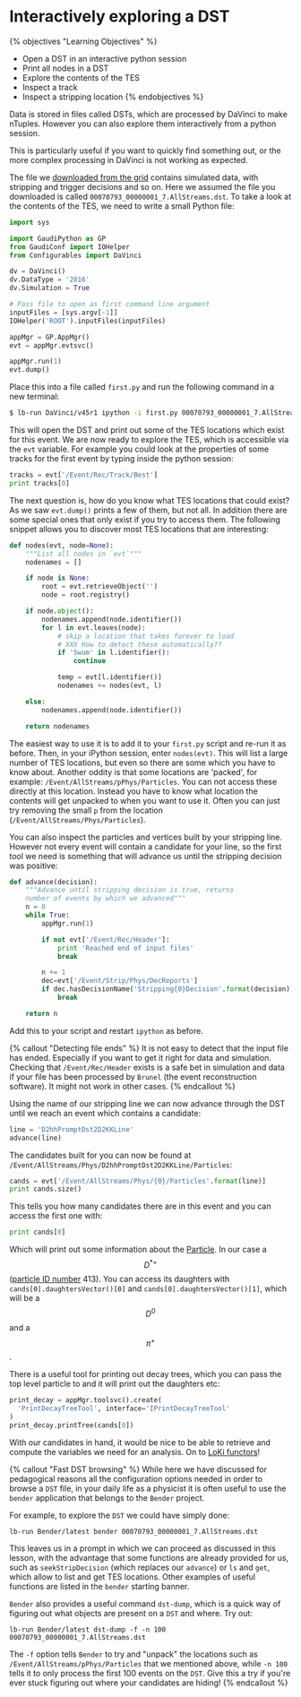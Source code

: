 # Interactively exploring a DST

{% objectives "Learning Objectives" %}
* Open a DST in an interactive python session
* Print all nodes in a DST
* Explore the contents of the TES
* Inspect a track
* Inspect a stripping location
{% endobjectives %} 

Data is stored in files called DSTs, which are processed
by DaVinci to make nTuples. However you can also explore
them interactively from a python session.

This is particularly useful if you want to quickly find
something out, or the more complex processing in DaVinci
is not working as expected.

The file we [downloaded from the grid](files-from-grid.html)
contains simulated data, with stripping and trigger decisions
and so on. Here we assumed the file you downloaded is called `00070793_00000001_7.AllStreams.dst`.
To take a look at the contents of the TES, we need to write a small
Python file:

```python
import sys

import GaudiPython as GP
from GaudiConf import IOHelper
from Configurables import DaVinci

dv = DaVinci()
dv.DataType = '2016'
dv.Simulation = True

# Pass file to open as first command line argument
inputFiles = [sys.argv[-1]]
IOHelper('ROOT').inputFiles(inputFiles)

appMgr = GP.AppMgr()
evt = appMgr.evtsvc()

appMgr.run(1)
evt.dump()
```

Place this into a file called `first.py` and run the following
command in a new terminal:

```bash
$ lb-run DaVinci/v45r1 ipython -i first.py 00070793_00000001_7.AllStreams.dst
```

This will open the DST and print out some of the TES locations
which exist for this event. We are now ready to explore the TES,
which is accessible via the `evt` variable. For example you could
look at the properties of some tracks for the first event by typing
inside the python session:

```python
tracks = evt['/Event/Rec/Track/Best']
print tracks[0]
```

The next question is, how do you know what TES locations that could
exist? As we saw `evt.dump()` prints a few of them, but not all. In
addition there are some special ones that only exist if you try to
access them. The following snippet allows you to discover most TES
locations that are interesting:

```python
def nodes(evt, node=None):
    """List all nodes in `evt`"""
    nodenames = []

    if node is None:
        root = evt.retrieveObject('')
        node = root.registry()

    if node.object():
        nodenames.append(node.identifier())
        for l in evt.leaves(node):
            # skip a location that takes forever to load
            # XXX How to detect these automatically??
            if 'Swum' in l.identifier():
                continue

            temp = evt[l.identifier()]
            nodenames += nodes(evt, l)

    else:
        nodenames.append(node.identifier())

    return nodenames
```

The easiest way to use it is to add it to your `first.py` script
and re-run it as before. Then, in your iPython session, enter `nodes(evt)`.
This will list a large number of TES locations, but even so there
are some which you have to know about. Another oddity is that some
locations are 'packed', for example: `/Event/AllStreams/pPhys/Particles`.
You can not access these directly at this location. Instead you
have to know what location the contents will get unpacked to when
you want to use it. Often you can just try removing the small `p`
from the location (`/Event/AllStreams/Phys/Particles`).

You can also inspect the particles and vertices built by your stripping
line. However not every event will contain a candidate for your line,
so the first tool we need is something that will advance us until
the stripping decision was positive:

```python
def advance(decision):
    """Advance until stripping decision is true, returns
    number of events by which we advanced"""
    n = 0
    while True:
        appMgr.run(1)

        if not evt['/Event/Rec/Header']:
            print 'Reached end of input files'
            break

        n += 1
        dec=evt['/Event/Strip/Phys/DecReports']
        if dec.hasDecisionName('Stripping{0}Decision'.format(decision)):
            break

    return n
```

Add this to your script and restart `ipython` as before.

{% callout "Detecting file ends" %}
It is not easy to detect that the input file has ended. Especially
if you want to get it right for data and simulation. Checking that
`/Event/Rec/Header` exists is a safe bet in simulation and data if
your file has been processed by `Brunel` (the event reconstruction
software). It might not work in other cases.
{% endcallout %} 

Using the name of our stripping line we can now advance through the
DST until we reach an event which contains a candidate:

```python
line = 'D2hhPromptDst2D2KKLine'
advance(line)
```

The candidates built for you can now be found at `/Event/AllStreams/Phys/D2hhPromptDst2D2KKLine/Particles`:

```python
cands = evt['/Event/AllStreams/Phys/{0}/Particles'.format(line)]
print cands.size()
```

This tells you how many candidates there are in this event and you can access the first
one with:

```python
print cands[0]
```

Which will print out some information about the [Particle](http://lhcb-doxygen.web.cern.ch/lhcb-doxygen/davinci/latest/d0/d13/class_l_h_cb_1_1_particle.html). In our case a $$D^{* +}$$ ([particle ID number](http://pdg.lbl.gov/2017/reviews/rpp2016-rev-monte-carlo-numbering.pdf) 413). You can access its daughters with
`cands[0].daughtersVector()[0]` and `cands[0].daughtersVector()[1]`,
which will be a $$D^{0}$$ and a $$\pi^{+}$$.

There is a useful tool for printing out decay trees, which you can
pass the top level particle to and it will print out the daughters etc:

```python
print_decay = appMgr.toolsvc().create(
  'PrintDecayTreeTool', interface='IPrintDecayTreeTool'
)
print_decay.printTree(cands[0])
```

With our candidates in hand, it would be nice to be able to retrieve and
compute the variables we need for an analysis. On to [LoKi
functors](loki-functors.html)!

{% callout "Fast DST browsing" %}
While here we have discussed for pedagogical reasons all the configuration
options needed in order to browse a `DST` file, in your daily life as a
physicist it is often useful to use the `bender` application that belongs to
the `Bender` project.

For example, to explore the `DST` we could have simply done:

```
lb-run Bender/latest bender 00070793_00000001_7.AllStreams.dst
```

This leaves us in a prompt in which we can proceed as discussed in this
lesson, with the advantage that some functions are already provided
for us, such as `seekStripDecision` (which replaces our `advance`) or
`ls` and `get`, which allow to list and get TES locations.
Other examples of useful functions are listed in the `bender` starting
banner.

`Bender` also provides a useful command `dst-dump`, which is a quick way of
figuring out what objects are present on a `DST` and where. Try out:
```
lb-run Bender/latest dst-dump -f -n 100 00070793_00000001_7.AllStreams.dst
```
The `-f` option tells `Bender` to try and "unpack" the locations such as
`/Event/AllStreams/pPhys/Particles` that we mentioned above, while `-n 100`
tells it to only process the first 100 events on the `DST`.
Give this a try if you're ever stuck figuring out where your candidates are hiding!
{% endcallout %} 
